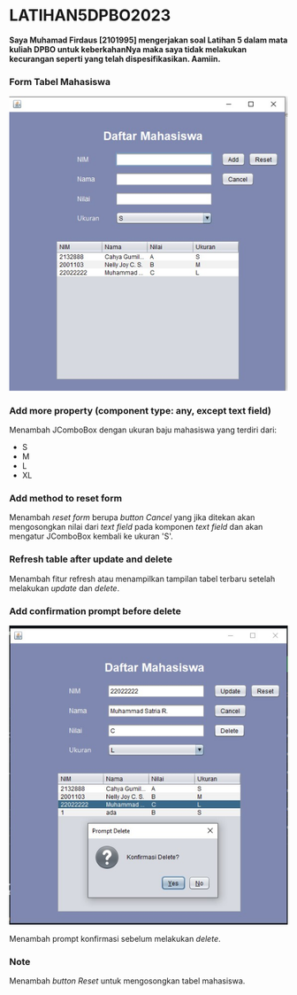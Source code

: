 # LATIHAN5DPBO2023

<b>Saya Muhamad Firdaus [2101995] mengerjakan soal Latihan 5 dalam mata kuliah DPBO untuk keberkahanNya maka saya tidak melakukan kecurangan seperti yang telah dispesifikasikan. Aamiin.</b>

### Form Tabel Mahasiswa
![Tabel Mahasiswa](https://github.com/dauspairet/LATIHAN5DPBO2023/raw/main/screenshot/latihan5_1.jpeg)

### Add more property (component type: any, except text field)
Menambah JComboBox dengan ukuran baju mahasiswa yang terdiri dari:
- S
- M
- L
- XL

### Add method to reset form
Menambah _reset form_ berupa _button Cancel_ yang jika ditekan akan mengosongkan nilai dari _text field_ pada komponen _text field_ dan akan mengatur JComboBox kembali ke ukuran 'S'.

### Refresh table after update and delete
Menambah fitur refresh atau menampilkan tampilan tabel terbaru setelah melakukan _update_ dan _delete_.

### Add confirmation prompt before delete
![Prompt Delete](https://github.com/dauspairet/LATIHAN5DPBO2023/raw/main/screenshot/latihan5_promptDelete1.jpeg)

Menambah prompt konfirmasi sebelum melakukan _delete_.

### Note
Menambah _button Reset_ untuk mengosongkan tabel mahasiswa.
